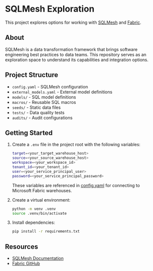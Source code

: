 # SQLMesh Exploration

This project explores options for working with [SQLMesh](https://sqlmesh.com/) and [Fabric](https://github.com/danielmiessler/fabric).

## About

SQLMesh is a data transformation framework that brings software engineering best practices to data teams. This repository serves as an exploration space to understand its capabilities and integration options.

## Project Structure

- `config.yaml` - SQLMesh configuration
- `external_models.yaml` - External model definitions
- `models/` - SQL model definitions
- `macros/` - Reusable SQL macros
- `seeds/` - Static data files
- `tests/` - Data quality tests
- `audits/` - Audit configurations

## Getting Started

1. Create a `.env` file in the project root with the following variables:
   ```bash
   target=<your_target_warehouse_host>
   source=<your_source_warehouse_host>
   workspace=<your_workspace_id>
   tenant_id=<your_tenant_id>
   user=<your_service_principal_user>
   password=<your_service_principal_password>
   ```
   These variables are referenced in [config.yaml](config.yaml) for connecting to Microsoft Fabric warehouses.

2. Create a virtual environment:
   ```bash
   python -m venv .venv
   source .venv/bin/activate
   ```

3. Install dependencies:
   ```bash
   pip install -r requirements.txt
   ```


## Resources

- [SQLMesh Documentation](https://sqlmesh.readthedocs.io/)
- [Fabric GitHub](https://github.com/danielmiessler/fabric)
